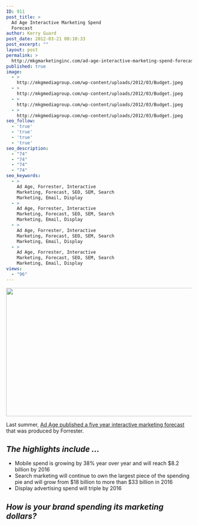 ```yaml
---
ID: 911
post_title: >
  Ad Age Interactive Marketing Spend
  Forecast
author: Kerry Guard
post_date: 2012-03-21 08:10:33
post_excerpt: ""
layout: post
permalink: >
  http://mkgmarketinginc.com/ad-age-interactive-marketing-spend-forecast/
published: true
image:
  - >
    http://mkgmediagroup.com/wp-content/uploads/2012/03/Budget.jpeg
  - >
    http://mkgmediagroup.com/wp-content/uploads/2012/03/Budget.jpeg
  - >
    http://mkgmediagroup.com/wp-content/uploads/2012/03/Budget.jpeg
  - >
    http://mkgmediagroup.com/wp-content/uploads/2012/03/Budget.jpeg
seo_follow:
  - 'true'
  - 'true'
  - 'true'
  - 'true'
seo_description:
  - "74"
  - "74"
  - "74"
  - "74"
seo_keywords:
  - >
    Ad Age, Forrester, Interactive
    Marketing, Forecast, SEO, SEM, Search
    Marketing, Email, Display
  - >
    Ad Age, Forrester, Interactive
    Marketing, Forecast, SEO, SEM, Search
    Marketing, Email, Display
  - >
    Ad Age, Forrester, Interactive
    Marketing, Forecast, SEO, SEM, Search
    Marketing, Email, Display
  - >
    Ad Age, Forrester, Interactive
    Marketing, Forecast, SEO, SEM, Search
    Marketing, Email, Display
views:
  - "96"
---
```

<p style="text-align: center;"><img class="aligncenter  wp-image-854" title="US Interactive Marketing Spend Forecast" src="http://mkgmediagroup.com/wp-content/uploads/2012/04/US-Interactive-Marketing-Spend-Forecast.jpeg" alt="" width="514" height="349" /></p>
<p style="text-align: left;">Last summer, <a href="http://adage.com/article/digital/interactive-marketing-spend-hit-76-6b-2016/229444/" target="_blank">Ad Age published a five year interactive marketing forecast </a>that was produced by Forrester.</p>

<h2 style="text-align: left;"><em>The highlights include ...</em></h2>
<ul>
	<li>Mobile spend is growing by 38% year over year and will reach $8.2 billion by 2016</li>
	<li>Search marketing will continue to own the largest piece of the spending pie and will grow from $18 billion to more than $33 billion in 2016</li>
	<li>Display advertising spend will triple by 2016</li>
</ul>
<h2><em>How is your brand spending its marketing dollars?</em></h2>
